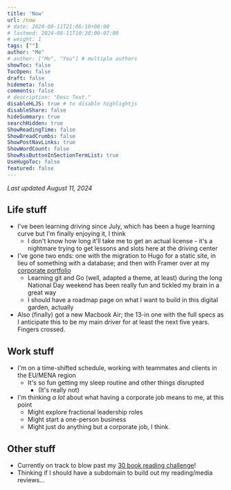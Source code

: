 ```yaml
---
title: 'Now'
url: /now
# date: 2024-08-11T21:06:18+08:00
# lastmod: 2024-08-11T10:30:00-07:00
# weight: 1
tags: [""]
author: "Me"
# author: ["Me", "You"] # multiple authors
showToc: false
TocOpen: false
draft: false
hidemeta: false
comments: false
# description: "Desc Text."
disableHLJS: true # to disable highlightjs
disableShare: false
hideSummary: true
searchHidden: true
ShowReadingTime: false
ShowBreadCrumbs: false
ShowPostNavLinks: true
ShowWordCount: false
ShowRssButtonInSectionTermList: true
UseHugoToc: false
featured: false
---
```


*Last updated August 11, 2024*

## Life stuff
- I've been learning driving since July, which has been a huge learning curve but I'm finally enjoying it, I think
    - I don't know how long it'll take me to get an actual license - it's a nightmare trying to get lessons and slots here at the driving center
- I've gone two ends: one with the migration to Hugo for a static site, in lieu of something with a database; and then with Framer over at my [corporate portfolio](https://www.jalyncai.com)
    - Learning git and Go (well, adapted a theme, at least) during the long National Day weekend has been really fun and tickled my brain in a great way
    - I should have a roadmap page on what I want to build in this digital garden, actually
- Also (finally) got a new Macbook Air; the 13-in one with the full specs as I anticipate this to be my main driver for at least the next five years. Fingers crossed.


## Work stuff
- I'm on a time-shifted schedule, working with teammates and clients in the EU/MENA region
    - It's so fun getting my sleep routine and other things disrupted
        - (It's really not)
- I'm thinking *a lot* about what having a corporate job means to me, at this point
    - Might explore fractional leadership roles
    - Might start a one-person business
    - Might just do anything but a corporate job, I think.

## Other stuff
- Currently on track to blow past my [30 book reading challenge](https://www.goodreads.com/challenges/11634-2024-reading-challenge)!
- Thinking if I should have a subdomain to build out my reading/media reviews...